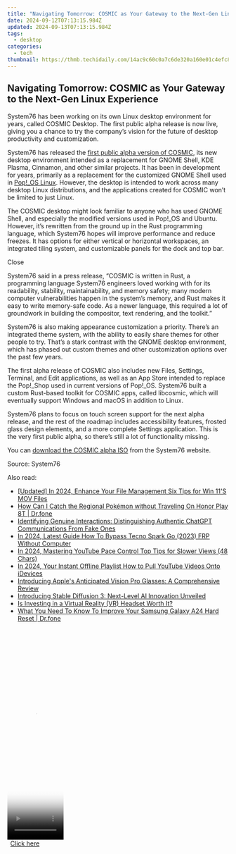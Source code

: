 ```yaml
---
title: "Navigating Tomorrow: COSMIC as Your Gateway to the Next-Gen Linux Experience"
date: 2024-09-12T07:13:15.984Z
updated: 2024-09-13T07:13:15.984Z
tags:
  - desktop
categories:
  - tech
thumbnail: https://thmb.techidaily.com/14ac9c60c0a7c6de320a160e01c4efc88f6a5375e7f1f2f22a50af90ed0a0cd5.jpg
---
```


## Navigating Tomorrow: COSMIC as Your Gateway to the Next-Gen Linux Experience

System76 has been working on its own Linux desktop environment for years, called COSMIC Desktop. The first public alpha release is now live, giving you a chance to try the company’s vision for the future of desktop productivity and customization.

 System76 has released the [first public alpha version of COSMIC](https://system76.com/cosmic), its new desktop environment intended as a replacement for GNOME Shell, KDE Plasma, Cinnamon, and other similar projects. It has been in development for years, primarily as a replacement for the customized GNOME Shell used in [Pop!\_OS Linux](https://pop.system76.com/). However, the desktop is intended to work across many desktop Linux distributions, and the applications created for COSMIC won’t be limited to just Linux.

 The COSMIC desktop might look familiar to anyone who has used GNOME Shell, and especially the modified versions used in Pop!\_OS and Ubuntu. However, it’s rewritten from the ground up in the Rust programming language, which System76 hopes will improve performance and reduce freezes. It has options for either vertical or horizontal workspaces, an integrated tiling system, and customizable panels for the dock and top bar.

Close 

 System76 said in a press release, “COSMIC is written in Rust, a programming language System76 engineers loved working with for its readability, stability, maintainability, and memory safety; many modern computer vulnerabilities happen in the system’s memory, and Rust makes it easy to write memory-safe code. As a newer language, this required a lot of groundwork in building the compositor, text rendering, and the toolkit.”

 System76 is also making appearance customization a priority. There’s an integrated theme system, with the ability to easily share themes for other people to try. That’s a stark contrast with the GNOME desktop environment, which has phased out custom themes and other customization options over the past few years.

 The first alpha release of COSMIC also includes new Files, Settings, Terminal, and Edit applications, as well as an App Store intended to replace the Pop!\_Shop used in current versions of Pop!\_OS. System76 built a custom Rust-based toolkit for COSMIC apps, called libcosmic, which will eventually support Windows and macOS in addition to Linux.

 System76 plans to focus on touch screen support for the next alpha release, and the rest of the roadmap includes accessibility features, frosted glass design elements, and a more complete Settings application. This is the very first public alpha, so there’s still a lot of functionality missing.

 You can [download the COSMIC alpha ISO](https://system76.com/cosmic) from the System76 website.

 Source: System76

<ins class="adsbygoogle"
     style="display:block"
     data-ad-format="autorelaxed"
     data-ad-client="ca-pub-7571918770474297"
     data-ad-slot="1223367746"></ins>

<ins class="adsbygoogle"
     style="display:block"
     data-ad-client="ca-pub-7571918770474297"
     data-ad-slot="8358498916"
     data-ad-format="auto"
     data-full-width-responsive="true"></ins>

<span class="atpl-alsoreadstyle">Also read:</span>
<div><ul>
<li><a href="https://on-screen-recording.techidaily.com/updated-in-2024-enhance-your-file-management-six-tips-for-win-11s-mov-files/"><u>[Updated] In 2024, Enhance Your File Management Six Tips for Win 11'S MOV Files</u></a></li>
<li><a href="https://pokemon-go-android.techidaily.com/how-can-i-catch-the-regional-pokemon-without-traveling-on-honor-play-8t-drfone-by-drfone-virtual-android/"><u>How Can I Catch the Regional Pokémon without Traveling On Honor Play 8T | Dr.fone</u></a></li>
<li><a href="https://some-tips.techidaily.com/identifying-genuine-interactions-distinguishing-authentic-chatgpt-communications-from-fake-ones/"><u>Identifying Genuine Interactions: Distinguishing Authentic ChatGPT Communications From Fake Ones</u></a></li>
<li><a href="https://bypass-frp.techidaily.com/in-2024-latest-guide-how-to-bypass-tecno-spark-go-2023-frp-without-computer-by-drfone-android/"><u>In 2024, Latest Guide How To Bypass Tecno Spark Go (2023) FRP Without Computer</u></a></li>
<li><a href="https://youtube-data.techidaily.com/24-mastering-youtube-pace-control-top-tips-for-slower-views-48-chars/"><u>In 2024, Mastering YouTube Pace Control Top Tips for Slower Views (48 Chars)</u></a></li>
<li><a href="https://youtube-lab.techidaily.com/24-your-instant-offline-playlist-how-to-pull-youtube-videos-onto-idevices/"><u>In 2024, Your Instant Offline Playlist How to Pull YouTube Videos Onto iDevices</u></a></li>
<li><a href="https://some-tips.techidaily.com/introducing-apples-anticipated-vision-pro-glasses-a-comprehensive-review/"><u>Introducing Apple's Anticipated Vision Pro Glasses: A Comprehensive Review</u></a></li>
<li><a href="https://some-tips.techidaily.com/introducing-stable-diffusion-3-next-level-ai-innovation-unveiled/"><u>Introducing Stable Diffusion 3: Next-Level AI Innovation Unveiled</u></a></li>
<li><a href="https://some-tips.techidaily.com/is-investing-in-a-virtual-reality-vr-headset-worth-it/"><u>Is Investing in a Virtual Reality (VR) Headset Worth It?</u></a></li>
<li><a href="https://techidaily.com/what-you-need-to-know-to-improve-your-samsung-galaxy-a24-hard-reset-drfone-by-drfone-reset-android-reset-android/"><u>What You Need To Know To Improve Your Samsung Galaxy A24 Hard Reset | Dr.fone</u></a></li>
</ul></div>

<!-- affiliate ads begin -->
<span id="1975648">
					<video width="128" height="480" style="cursor:pointer"
           poster="//a.impactradius-go.com/display-clicktoplayimage/1975648.png"
           onclick="if(!this.playClicked){this.play();this.setAttribute('controls',true);this.playClicked=true;}">
	   <source src="//a.impactradius-go.com/display-ad/22993-1975648">
	   <img src="//a.impactradius-go.com/display-clicktoplayimage/1975648.png" style="border: none; height: 100%; width: 100%; object-fit: contain">
	</video>
	<div style="width:80px;text-align:center"><a href="javascript:window.open(decodeURIComponent('https%3A%2F%2Fhomestyler.sjv.io%2Fc%2F5597632%2F1975648%2F22993'), '_blank');void(0);">Click here</a></div>
</span>
<img height="0" width="0" src="https://imp.pxf.io/i/5597632/1975648/22993" style="position:absolute;visibility:hidden;" border="0" />
<!-- affiliate ads end -->

